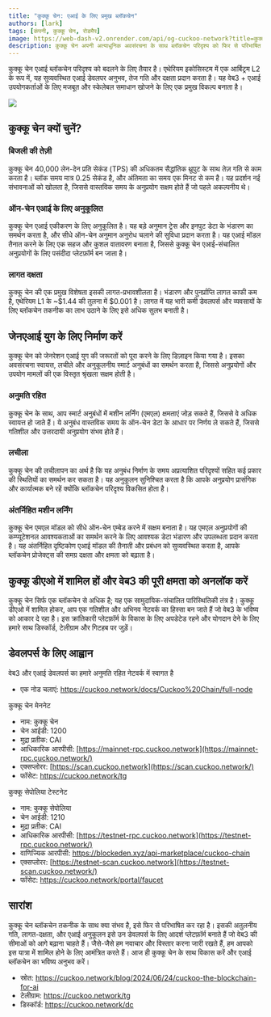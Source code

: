 ```yaml
---
title: "कुक्कू चेन: एआई के लिए प्रमुख ब्लॉकचेन"
authors: [lark]
tags: [कंपनी, कुक्कू चेन, रोडमैप]
image: https://web-dash-v2.onrender.com/api/og-cuckoo-network?title=कुक्कू%20चेन%3A%20एआई%20के%20लिए%20प्रमुख%20ब्लॉकचेन
description: कुक्कू चेन अपनी अत्याधुनिक अवसंरचना के साथ ब्लॉकचेन परिदृश्य को फिर से परिभाषित कर रहा है, जो एआई और वेब3 के लिए डिज़ाइन किया गया है। एथेरियम इकोसिस्टम में एक आर्बिट्रम L2 के रूप में, कुक्कू चेन बिजली की तेज़ लेन-देन गति, न्यूनतम लागत और मजबूत एआई क्षमताएं प्रदान करता है, जिससे यह वेब3 क्षेत्र में डेवलपर्स और नवप्रवर्तकों के लिए आदर्श विकल्प बन जाता है।
---
```


कुक्कू चेन एआई ब्लॉकचेन परिदृश्य को बदलने के लिए तैयार है। एथेरियम इकोसिस्टम में एक आर्बिट्रम L2 के रूप में, यह सुव्यवस्थित एआई डेवलपर अनुभव, तेज गति और दक्षता प्रदान करता है। यह वेब3 + एआई उपयोगकर्ताओं के लिए मजबूत और स्केलेबल समाधान खोजने के लिए एक प्रमुख विकल्प बनाता है।

![](https://cuckoo-network.b-cdn.net/cuckoo-chain-blockchain-for-ai.webp)

## कुक्कू चेन क्यों चुनें?

### बिजली की तेज़ी

कुक्कू चेन 40,000 लेन-देन प्रति सेकंड (TPS) की अधिकतम सैद्धांतिक थ्रूपुट के साथ तेज़ गति से काम करता है। ब्लॉक समय मात्र 0.25 सेकंड है, और अंतिमता का समय एक मिनट से कम है। यह प्रदर्शन नई संभावनाओं को खोलता है, जिससे वास्तविक समय के अनुप्रयोग सक्षम होते हैं जो पहले अकल्पनीय थे।

### ऑन-चेन एआई के लिए अनुकूलित

कुक्कू चेन एआई एकीकरण के लिए अनुकूलित है। यह बड़े अनुमान ट्रेस और इनपुट डेटा के भंडारण का समर्थन करता है, और सीधे ऑन-चेन अनुमान अनुरोध चलाने की सुविधा प्रदान करता है। यह एआई मॉडल तैनात करने के लिए एक सहज और कुशल वातावरण बनाता है, जिससे कुक्कू चेन एआई-संचालित अनुप्रयोगों के लिए पसंदीदा प्लेटफ़ॉर्म बन जाता है।

### लागत दक्षता

कुक्कू चेन की एक प्रमुख विशेषता इसकी लागत-प्रभावशीलता है। भंडारण और पुनर्प्राप्ति लागत काफी कम है, एथेरियम L1 के ~$1.44 की तुलना में $0.001 है। लागत में यह भारी कमी डेवलपर्स और व्यवसायों के लिए ब्लॉकचेन तकनीक का लाभ उठाने के लिए इसे अधिक सुलभ बनाती है।

## जेनएआई युग के लिए निर्माण करें

कुक्कू चेन को जेनरेशन एआई युग की जरूरतों को पूरा करने के लिए डिज़ाइन किया गया है। इसका अवसंरचना स्वायत्त, लचीले और अनुकूलनीय स्मार्ट अनुबंधों का समर्थन करता है, जिससे अनुप्रयोगों और उपयोग मामलों की एक विस्तृत श्रृंखला सक्षम होती है।

### अनुमति रहित

कुक्कू चेन के साथ, आप स्मार्ट अनुबंधों में मशीन लर्निंग (एमएल) क्षमताएं जोड़ सकते हैं, जिससे वे अधिक स्वायत्त हो जाते हैं। ये अनुबंध वास्तविक समय के ऑन-चेन डेटा के आधार पर निर्णय ले सकते हैं, जिससे गतिशील और उत्तरदायी अनुप्रयोग संभव होते हैं।

### लचीला

कुक्कू चेन की लचीलापन का अर्थ है कि यह अनुबंध निर्माण के समय अप्रत्याशित परिदृश्यों सहित कई प्रकार की स्थितियों का समर्थन कर सकता है। यह अनुकूलन सुनिश्चित करता है कि आपके अनुप्रयोग प्रासंगिक और कार्यात्मक बने रहें क्योंकि ब्लॉकचेन परिदृश्य विकसित होता है।

### अंतर्निहित मशीन लर्निंग

कुक्कू चेन एमएल मॉडल को सीधे ऑन-चेन एम्बेड करने में सक्षम बनाता है। यह एमएल अनुप्रयोगों की कम्प्यूटेशनल आवश्यकताओं का समर्थन करने के लिए आवश्यक डेटा भंडारण और उपलब्धता प्रदान करता है। यह अंतर्निहित दृष्टिकोण एआई मॉडल की तैनाती और प्रबंधन को सुव्यवस्थित करता है, आपके ब्लॉकचेन प्रोजेक्ट्स की समग्र दक्षता और क्षमता को बढ़ाता है।

## कुक्कू डीएओ में शामिल हों और वेब3 की पूरी क्षमता को अनलॉक करें

कुक्कू चेन सिर्फ एक ब्लॉकचेन से अधिक है; यह एक सामुदायिक-संचालित पारिस्थितिकी तंत्र है। कुक्कू डीएओ में शामिल होकर, आप एक गतिशील और अभिनव नेटवर्क का हिस्सा बन जाते हैं जो वेब3 के भविष्य को आकार दे रहा है। इस क्रांतिकारी प्लेटफ़ॉर्म के विकास के लिए अपडेटेड रहने और योगदान देने के लिए हमारे साथ डिस्कॉर्ड, टेलीग्राम और गिटहब पर जुड़ें।

## डेवलपर्स के लिए आह्वान

वेब3 और एआई डेवलपर्स का हमारे अनुमति रहित नेटवर्क में स्वागत है

* एक नोड चलाएं: https://cuckoo.network/docs/Cuckoo%20Chain/full-node

कुक्कू चेन मेननेट

- नाम: कुक्कू चेन
- चेन आईडी: 1200
- मुद्रा प्रतीक: CAI
- आधिकारिक आरपीसी: [https://mainnet-rpc.cuckoo.network](https://mainnet-rpc.cuckoo.network/)
- एक्सप्लोरर: [https://scan.cuckoo.network](https://scan.cuckoo.network/)
- फॉसेट: https://cuckoo.network/tg

कुक्कू सेपोलिया टेस्टनेट

- नाम: कुक्कू सेपोलिया
- चेन आईडी: 1210
- मुद्रा प्रतीक: CAI
- आधिकारिक आरपीसी: [https://testnet-rpc.cuckoo.network](https://testnet-rpc.cuckoo.network/)
- वाणिज्यिक आरपीसी: https://blockeden.xyz/api-marketplace/cuckoo-chain
- एक्सप्लोरर: [https://testnet-scan.cuckoo.network](https://testnet-scan.cuckoo.network/)
- फॉसेट: https://cuckoo.network/portal/faucet

## सारांश

कुक्कू चेन ब्लॉकचेन तकनीक के साथ क्या संभव है, इसे फिर से परिभाषित कर रहा है। इसकी अतुलनीय गति, लागत-दक्षता, और एआई अनुकूलन इसे उन डेवलपर्स के लिए आदर्श प्लेटफ़ॉर्म बनाते हैं जो वेब3 की सीमाओं को आगे बढ़ाना चाहते हैं। जैसे-जैसे हम नवाचार और विस्तार करना जारी रखते हैं, हम आपको इस यात्रा में शामिल होने के लिए आमंत्रित करते हैं। आज ही कुक्कू चेन के साथ विकास करें और एआई ब्लॉकचेन का भविष्य अनुभव करें।

- स्रोत: https://cuckoo.network/blog/2024/06/24/cuckoo-the-blockchain-for-ai
- टेलीग्राम: https://cuckoo.network/tg
- डिस्कॉर्ड: https://cuckoo.network/dc